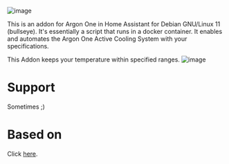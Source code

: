 ![image](https://raw.githubusercontent.com/adamoutler/HassOSArgonOneAddon/main/gitResources/activecooling.jpg)

This is an addon for Argon One in Home Assistant for Debian GNU/Linux 11 (bullseye).
It's essentially a script that runs in a docker container.
It enables and automates the Argon One Active Cooling System with your specifications.

This Addon keeps your temperature within specified ranges.
![image](https://raw.githubusercontent.com/adamoutler/HassOSArgonOneAddon/main/gitResources/FanRangeExplaination.png)

# Support

Sometimes ;)

# Based on

Click [here](https://community.home-assistant.io/t/argon-one-active-cooling-addon/262598/8).
